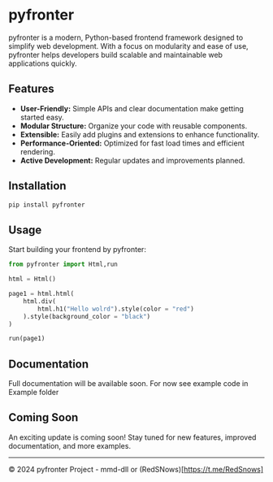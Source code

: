 # pyfronter

pyfronter is a modern, Python-based frontend framework designed to simplify web development. With a focus on modularity and ease of use, pyfronter helps developers build scalable and maintainable web applications quickly.

## Features

- **User-Friendly:** Simple APIs and clear documentation make getting started easy.
- **Modular Structure:** Organize your code with reusable components.
- **Extensible:** Easily add plugins and extensions to enhance functionality.
- **Performance-Oriented:** Optimized for fast load times and efficient rendering.
- **Active Development:** Regular updates and improvements planned.

## Installation

```bash
pip install pyfronter
```

## Usage

Start building your frontend by pyfronter:

```python
from pyfronter import Html,run

html = Html()

page1 = html.html(
    html.div(
        html.h1("Hello wolrd").style(color = "red")
    ).style(background_color = "black")
)

run(page1)
```

## Documentation

Full documentation will be available soon. For now see example code in Example folder

## Coming Soon

An exciting update is coming soon! Stay tuned for new features, improved documentation, and more examples.

---

© 2024 pyfronter Project - mmd-dll or (RedSNows)[https://t.me/RedSnows]
